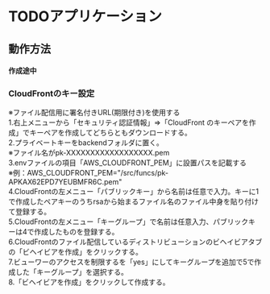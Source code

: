 # TODOアプリケーション

## 動作方法
#### 作成途中
### CloudFrontのキー設定
※ファイル配信用に署名付きURL(期限付き)を使用する<br>
1.右上メニューから「セキュリティ認証情報」⇒「CloudFront のキーペアを作成」でキーペアを作成してどちらともダウンロードする。<br>
2.プライベートキーをbackendフォルダに置く。<br>
※ファイル名がpk-XXXXXXXXXXXXXXXXXX.pem<br>
3.envファイルの項目「AWS_CLOUDFRONT_PEM」に設置パスを記載する<br>
※例：AWS_CLOUDFRONT_PEM="/src/funcs/pk-APKAX62EPD7YEUBMFR6C.pem"<br>
4.CloudFrontの左メニュー「パブリックキー」から名前は任意で入力。キーに1で作成したペアキーのうちrsaから始まるファイル名のファイル中身を貼り付けて登録する。<br>
5.CloudFrontの左メニュー「キーグループ」で名前は任意入力、パブリックキーは4で作成したものを登録する。<br>
6.CloudFrontのファイル配信しているディストリビューションのビヘイビアタブの「ビヘイビアを作成」をクリックする。<br>
7.ビューワーのアクセスを制限するを「yes」にしてキーグループを追加で5で作成した「キーグループ」を選択する。<br>
8.「ビヘイビアを作成」をクリックして作成する。



